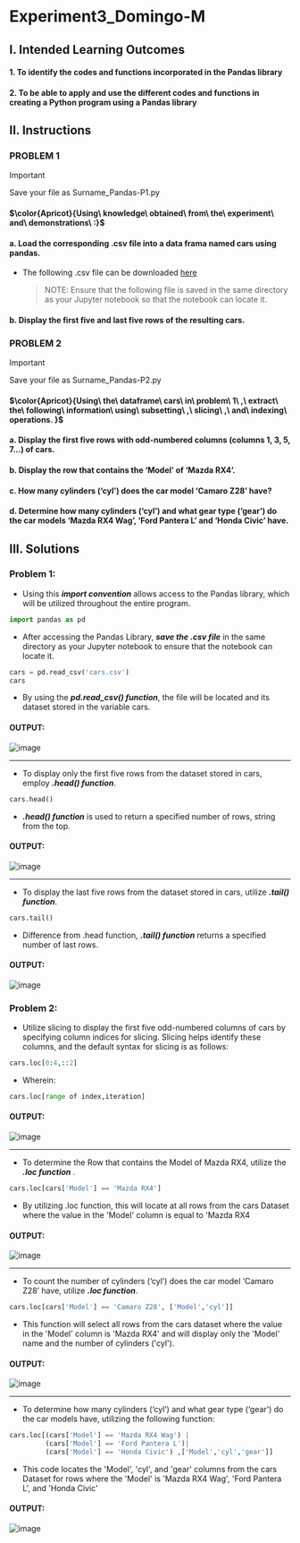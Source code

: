 # Experiment3_Domingo-M

## I. Intended Learning Outcomes

#### 1. To identify the codes and functions incorporated in the Pandas library
#### 2. To be able to apply and use the different codes and functions in creating a Python program using a Pandas library

## II. Instructions

### PROBLEM 1

> [!IMPORTANT]
> Save your file as Surname_Pandas-P1.py
> 
#### $\color{Apricot}{Using\ knowledge\ obtained\ from\ the\ experiment\ and\ demonstrations\ :}$ 

#### a. Load the corresponding .csv file into a data frama named cars using pandas.
* The following .csv file can be downloaded [here](http://bit.ly/Cars_file)
  > NOTE: 
  >   Ensure that the following file is saved in the same directory as your Jupyter notebook so that the notebook can locate it.
#### b. Display the first five and last five rows of the resulting cars.

### PROBLEM 2

> [!IMPORTANT]
> Save your file as Surname_Pandas-P2.py
> 
#### $\color{Apricot}{Using\ the\ dataframe\ cars\ in\ problem\ 1\ ,\ extract\ the\ following\ information\ using\ subsetting\ ,\ slicing\ ,\ and\ indexing\ operations. }$  
#### a. Display the first five rows with odd-numbered columns (columns 1, 3, 5, 7...) of cars.
#### b. Display the row that contains the ‘Model’ of ‘Mazda RX4’.
#### c. How many cylinders (‘cyl’) does the car model ‘Camaro Z28’ have?
#### d. Determine how many cylinders (‘cyl’) and what gear type (‘gear’) do the car models ‘Mazda RX4 Wag’, ‘Ford Pantera L’ and ‘Honda Civic’ have.

## III. Solutions

### Problem 1: 

* Using this **_import convention_** allows access to the Pandas library, which will be utilized throughout the entire program.
```python
import pandas as pd
```

* After accessing the Pandas Library, **_save the .csv file_** in the same directory as your Jupyter notebook to ensure that the notebook can locate it.
```python
cars = pd.read_csv('cars.csv')
cars
```
* By using the **_pd.read_csv() function_**, the file will be located and its dataset stored in the variable cars.
#### OUTPUT:
![image](https://github.com/user-attachments/assets/3d9eb492-f3bc-479b-8986-d69611cdeeb2)

---

* To display only the first five rows from the dataset stored in cars, employ **_.head() function_**.
```python
cars.head()
```

* **_.head() function_** is used to return a specified number of rows, string from the top. 

#### OUTPUT:
![image](https://github.com/user-attachments/assets/aba5bbd6-7bf7-45c1-9e0a-1c18d696eba4)

---


* To display the last five rows from the dataset stored in cars, utilize **_.tail() function_**.
```python
cars.tail()
```

* Difference from .head function, **_.tail() function_** returns a specified number of last rows.
#### OUTPUT:
![image](https://github.com/user-attachments/assets/aa4061db-0621-4600-b938-875ac138cfc2)

### Problem 2:

* Utilize slicing to display the first five odd-numbered columns of cars by specifying column indices for slicing. Slicing helps identify these columns, and the default syntax for slicing is as follows:
```python
cars.loc[0:4,::2]
```
* Wherein:
```python
cars.loc[range of index,iteration]
```

#### OUTPUT:
![image](https://github.com/user-attachments/assets/b5b79003-4717-42d9-b1de-9ce09e86eaaf)

---

* To determine the Row that contains the Model of Mazda RX4, utilize the **_.loc function_** .
```python
cars.loc[cars['Model'] == 'Mazda RX4']
```
* By utilizing .loc function, this will locate at all rows from the cars Dataset where the value in the 'Model' column is equal to 'Mazda RX4
#### OUTPUT:
![image](https://github.com/user-attachments/assets/cadbedb8-e573-4f33-ae70-58b1d98a2be5)

---

* To count the number of cylinders (‘cyl’) does the car model ‘Camaro Z28’ have, utilize **_.loc function_**.
```python
cars.loc[cars['Model'] == 'Camaro Z28', ['Model','cyl']]
```
* This function will select all rows from the cars dataset where the value in the 'Model' column is 'Mazda RX4' and will display only the 'Model' name and the number of cylinders ('cyl').

#### OUTPUT:
![image](https://github.com/user-attachments/assets/121c045e-89cc-49bb-b57e-e650881bb45b)

---

* To determine how many cylinders (‘cyl’) and what gear type (‘gear’) do the car models have, utilizing the following function:
```python
cars.loc[(cars['Model'] == 'Mazda RX4 Wag') |
         (cars['Model'] == 'Ford Pantera L')|
         (cars['Model'] == 'Honda Civic') ,['Model','cyl','gear']]
```
* This code locates the 'Model', 'cyl', and 'gear' columns from the cars Dataset for rows where the 'Model' is 'Mazda RX4 Wag', 'Ford Pantera L', and 'Honda Civic'

#### OUTPUT:
![image](https://github.com/user-attachments/assets/500023a4-78bd-4256-9fe8-26d8f4e8e2cb)
